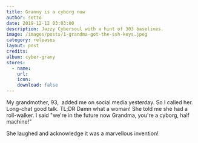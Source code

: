 ```yaml
---
title: Granny is a cyborg now
author: setto
date: 2019-12-12 03:03:00
description: Jazzy Cybersoul with a hint of 303 baselines.
image: /images/posts/1-grandma-got-the-ssh-keys.jpeg
category: releases
layout: post
credits:
album: cyber-grany
stores:
  - name:
    url:
    icon: 
    download: false
---
```


My grandmother, 93,&nbsp; added me on social media yesterday. So I called her. Long-chat good talk. TL;DR Damn what a woman\! She told me she had a roll-walker. I said "we're in the future now Grandma, you're a cyborg, half machine\!"

She laughed and acknowledge it was a marvellous invention\!